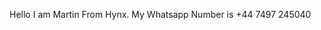 Hello I am Martin From Hynx.
My Whatsapp Number is +44 7497 245040

<!---
yolodevai/yolodevai is a ✨ special ✨ repository because its `README.md` (this file) appears on your GitHub profile.
You can click the Preview link to take a look at your changes.
--->
